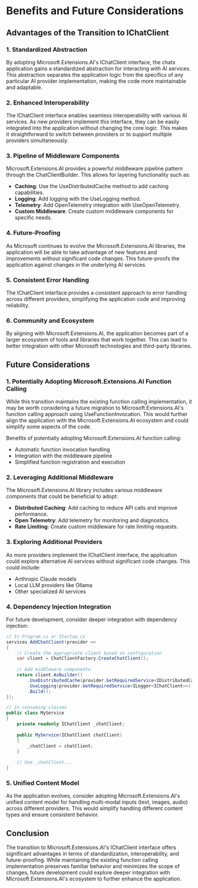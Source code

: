 # Benefits and Future Considerations

## Advantages of the Transition to IChatClient

### 1. Standardized Abstraction

By adopting Microsoft.Extensions.AI's IChatClient interface, the chatx application gains a standardized abstraction for interacting with AI services. This abstraction separates the application logic from the specifics of any particular AI provider implementation, making the code more maintainable and adaptable.

### 2. Enhanced Interoperability

The IChatClient interface enables seamless interoperability with various AI services. As new providers implement this interface, they can be easily integrated into the application without changing the core logic. This makes it straightforward to switch between providers or to support multiple providers simultaneously.

### 3. Pipeline of Middleware Components

Microsoft.Extensions.AI provides a powerful middleware pipeline pattern through the ChatClientBuilder. This allows for layering functionality such as:

- **Caching**: Use the UseDistributedCache method to add caching capabilities.
- **Logging**: Add logging with the UseLogging method.
- **Telemetry**: Add OpenTelemetry integration with UseOpenTelemetry.
- **Custom Middleware**: Create custom middleware components for specific needs.

### 4. Future-Proofing

As Microsoft continues to evolve the Microsoft.Extensions.AI libraries, the application will be able to take advantage of new features and improvements without significant code changes. This future-proofs the application against changes in the underlying AI services.

### 5. Consistent Error Handling

The IChatClient interface provides a consistent approach to error handling across different providers, simplifying the application code and improving reliability.

### 6. Community and Ecosystem

By aligning with Microsoft.Extensions.AI, the application becomes part of a larger ecosystem of tools and libraries that work together. This can lead to better integration with other Microsoft technologies and third-party libraries.

## Future Considerations

### 1. Potentially Adopting Microsoft.Extensions.AI Function Calling

While this transition maintains the existing function calling implementation, it may be worth considering a future migration to Microsoft.Extensions.AI's function calling approach using UseFunctionInvocation. This would further align the application with the Microsoft.Extensions.AI ecosystem and could simplify some aspects of the code.

Benefits of potentially adopting Microsoft.Extensions.AI function calling:
- Automatic function invocation handling
- Integration with the middleware pipeline
- Simplified function registration and execution

### 2. Leveraging Additional Middleware

The Microsoft.Extensions.AI library includes various middleware components that could be beneficial to adopt:

- **Distributed Caching**: Add caching to reduce API calls and improve performance.
- **Open Telemetry**: Add telemetry for monitoring and diagnostics.
- **Rate Limiting**: Create custom middleware for rate limiting requests.

### 3. Exploring Additional Providers

As more providers implement the IChatClient interface, the application could explore alternative AI services without significant code changes. This could include:

- Anthropic Claude models
- Local LLM providers like Ollama
- Other specialized AI services

### 4. Dependency Injection Integration

For future development, consider deeper integration with dependency injection:

```csharp
// In Program.cs or Startup.cs
services.AddChatClient(provider => 
{
    // Create the appropriate client based on configuration
    var client = ChatClientFactory.CreateChatClient();
    
    // Add middleware components
    return client.AsBuilder()
        .UseDistributedCache(provider.GetRequiredService<IDistributedCache>())
        .UseLogging(provider.GetRequiredService<ILogger<IChatClient>>())
        .Build();
});

// In consuming classes
public class MyService
{
    private readonly IChatClient _chatClient;
    
    public MyService(IChatClient chatClient)
    {
        _chatClient = chatClient;
    }
    
    // Use _chatClient...
}
```

### 5. Unified Content Model

As the application evolves, consider adopting Microsoft.Extensions.AI's unified content model for handling multi-modal inputs (text, images, audio) across different providers. This would simplify handling different content types and ensure consistent behavior.

## Conclusion

The transition to Microsoft.Extensions.AI's IChatClient interface offers significant advantages in terms of standardization, interoperability, and future-proofing. While maintaining the existing function calling implementation preserves familiar behavior and minimizes the scope of changes, future development could explore deeper integration with Microsoft.Extensions.AI's ecosystem to further enhance the application.